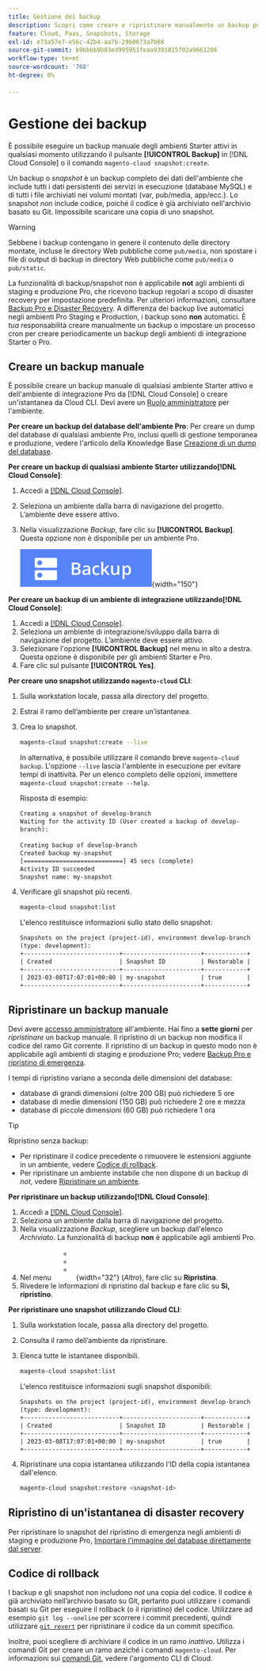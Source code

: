 ```yaml
---
title: Gestione dei backup
description: Scopri come creare e ripristinare manualmente un backup per il progetto di infrastruttura cloud di Adobe Commerce.
feature: Cloud, Paas, Snapshots, Storage
exl-id: e73a57e7-e56c-42b4-aa7b-2960673a7b68
source-git-commit: b9bbbb9b83ed995951feaa9391015f02a9661206
workflow-type: tm+mt
source-wordcount: '768'
ht-degree: 0%

---
```


# Gestione dei backup

È possibile eseguire un backup manuale degli ambienti Starter attivi in qualsiasi momento utilizzando il pulsante **[!UICONTROL Backup]** in [!DNL Cloud Console] o il comando `magento-cloud snapshot:create`.

Un backup o _snapshot_ è un backup completo dei dati dell&#39;ambiente che include tutti i dati persistenti dei servizi in esecuzione (database MySQL) e di tutti i file archiviati nei volumi montati (var, pub/media, app/ecc.). Lo snapshot _non_ include codice, poiché il codice è già archiviato nell&#39;archivio basato su Git. Impossibile scaricare una copia di uno snapshot.

>[!WARNING]
>
>Sebbene i backup contengano in genere il contenuto delle directory montate, incluse le directory Web pubbliche come `pub/media`, non spostare i file di output di backup in directory Web pubbliche come `pub/media` o `pub/static`.

La funzionalità di backup/snapshot non è applicabile **not** agli ambienti di staging e produzione Pro, che ricevono backup regolari a scopo di disaster recovery per impostazione predefinita. Per ulteriori informazioni, consultare [Backup Pro e Disaster Recovery](../architecture/pro-architecture.md#backup-and-disaster-recovery). A differenza dei backup live automatici negli ambienti Pro Staging e Production, i backup sono **non** automatici. È _tua_ responsabilità creare manualmente un backup o impostare un processo cron per creare periodicamente un backup degli ambienti di integrazione Starter o Pro.

## Creare un backup manuale

È possibile creare un backup manuale di qualsiasi ambiente Starter attivo e dell&#39;ambiente di integrazione Pro da [!DNL Cloud Console] o creare un&#39;istantanea da Cloud CLI. Devi avere un [Ruolo amministratore](../project/user-access.md) per l&#39;ambiente.

**Per creare un backup del database dell&#39;ambiente Pro**:
Per creare un dump del database di qualsiasi ambiente Pro, inclusi quelli di gestione temporanea e produzione, vedere l&#39;articolo della Knowledge Base [Creazione di un dump del database](https://experienceleague.adobe.com/it/docs/commerce-knowledge-base/kb/how-to/create-database-dump-on-cloud).

**Per creare un backup di qualsiasi ambiente Starter utilizzando[!DNL Cloud Console]**:

1. Accedi a [[!DNL Cloud Console]](https://console.adobecommerce.com).
1. Seleziona un ambiente dalla barra di navigazione del progetto. L’ambiente deve essere attivo.
1. Nella visualizzazione _Backup_, fare clic su **[!UICONTROL Backup]**. Questa opzione non è disponibile per un ambiente Pro.

   ![Backup](../../assets/button-backup.png){width="150"}

**Per creare un backup di un ambiente di integrazione utilizzando[!DNL Cloud Console]**:

1. Accedi a [[!DNL Cloud Console]](https://console.adobecommerce.com).
1. Seleziona un ambiente di integrazione/sviluppo dalla barra di navigazione del progetto. L’ambiente deve essere attivo.
1. Selezionare l&#39;opzione **[!UICONTROL Backup]** nel menu in alto a destra. Questa opzione è disponibile per gli ambienti Starter e Pro.
1. Fare clic sul pulsante **[!UICONTROL Yes]**.

**Per creare uno snapshot utilizzando `magento-cloud` CLI**:

1. Sulla workstation locale, passa alla directory del progetto.
1. Estrai il ramo dell’ambiente per creare un’istantanea.
1. Crea lo snapshot.

   ```bash
   magento-cloud snapshot:create --live
   ```

   In alternativa, è possibile utilizzare il comando breve `magento-cloud backup`. L&#39;opzione `--live` lascia l&#39;ambiente in esecuzione per evitare tempi di inattività. Per un elenco completo delle opzioni, immettere `magento-cloud snapshot:create --help`.

   Risposta di esempio:

   ```
   Creating a snapshot of develop-branch
   Waiting for the activity ID (User created a backup of develop-branch):
   
   Creating backup of develop-branch
   Created backup my-snapshot
   [============================] 45 secs (complete)
   Activity ID succeeded
   Snapshot name: my-snapshot
   ```

1. Verificare gli snapshot più recenti.

   ```bash
   magento-cloud snapshot:list
   ```

   L&#39;elenco restituisce informazioni sullo stato dello snapshot:

   ```
   Snapshots on the project (project-id), environment develop-branch (type: development):
   +---------------------------+----------------------+------------+
   | Created                   | Snapshot ID          | Restorable |
   +---------------------------+----------------------+------------+
   | 2023-03-08T17:07:01+00:00 | my-snapshot          | true       |
   +---------------------------+----------------------+------------+
   ```

## Ripristinare un backup manuale

Devi avere [accesso amministratore](../project/user-access.md) all&#39;ambiente. Hai fino a **sette giorni** per _ripristinare_ un backup manuale. Il ripristino di un backup non modifica il codice del ramo Git corrente. Il ripristino di un backup in questo modo non è applicabile agli ambienti di staging e produzione Pro; vedere [Backup Pro e ripristino di emergenza](../architecture/pro-architecture.md#backup-and-disaster-recovery).

I tempi di ripristino variano a seconda delle dimensioni del database:

- database di grandi dimensioni (oltre 200 GB) può richiedere 5 ore
- database di medie dimensioni (150 GB) può richiedere 2 ore e mezza
- database di piccole dimensioni (60 GB) può richiedere 1 ora

>[!TIP]
>
>Ripristino senza backup:
>
>- Per ripristinare il codice precedente o rimuovere le estensioni aggiunte in un ambiente, vedere [Codice di rollback](#roll-back-code).
>- Per ripristinare un ambiente instabile che non dispone di un backup di _not_, vedere [Ripristinare un ambiente](../development/restore-environment.md).

**Per ripristinare un backup utilizzando[!DNL Cloud Console]**:

1. Accedi a [[!DNL Cloud Console]](https://console.adobecommerce.com).
1. Seleziona un ambiente dalla barra di navigazione del progetto.
1. Nella visualizzazione _Backup_, scegliere un backup dall&#39;elenco _Archiviato_. La funzionalità di backup **non** è applicabile agli ambienti Pro.
1. Nel menu ![Altro](../../assets/icon-more.png){width="32"} (_Altro_), fare clic su **Ripristina**.
1. Rivedere le informazioni di ripristino dal backup e fare clic su **Sì, ripristino**.

**Per ripristinare uno snapshot utilizzando Cloud CLI**:

1. Sulla workstation locale, passa alla directory del progetto.
1. Consulta il ramo dell’ambiente da ripristinare.
1. Elenca tutte le istantanee disponibili.

   ```bash
   magento-cloud snapshot:list
   ```

   L&#39;elenco restituisce informazioni sugli snapshot disponibili:

   ```
   Snapshots on the project (project-id), environment develop-branch (type: development):
   +---------------------------+----------------------+------------+
   | Created                   | Snapshot ID          | Restorable |
   +---------------------------+----------------------+------------+
   | 2023-03-08T17:07:01+00:00 | my-snapshot          | true       |
   +---------------------------+----------------------+------------+
   ```

1. Ripristinare una copia istantanea utilizzando l&#39;ID della copia istantanea dall&#39;elenco.

   ```bash
   magento-cloud snapshot:restore <snapshot-id>
   ```

## Ripristino di un&#39;istantanea di disaster recovery

Per ripristinare lo snapshot del ripristino di emergenza negli ambienti di staging e produzione Pro, [Importare l&#39;immagine del database direttamente dal server](https://experienceleague.adobe.com/it/docs/commerce-knowledge-base/kb/how-to/restore-a-db-snapshot-from-staging-or-production#meth3).

## Codice di rollback

I backup e gli snapshot non includono _not_ una copia del codice. Il codice è già archiviato nell’archivio basato su Git, pertanto puoi utilizzare i comandi basati su Git per eseguire il rollback (o il ripristino) del codice. Utilizzare ad esempio `git log --oneline` per scorrere i commit precedenti, quindi utilizzare [`git revert`](https://git-scm.com/docs/git-revert) per ripristinare il codice da un commit specifico.

Inoltre, puoi scegliere di archiviare il codice in un ramo _inattivo_. Utilizza i comandi Git per creare un ramo anziché i comandi `magento-cloud`. Per informazioni sui [comandi Git](../dev-tools/cloud-cli-overview.md#git-commands), vedere l&#39;argomento CLI di Cloud.
